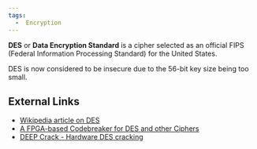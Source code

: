 ```yaml
---
tags:
  -  Encryption
---
```

**DES** or **Data Encryption Standard** is a cipher selected as an
official FIPS (Federal Information Processing Standard) for the United
States.

DES is now considered to be insecure due to the 56-bit key size being
too small.

## External Links

- [Wikipedia article on
  DES](http://en.wikipedia.org/wiki/Data_Encryption_Standard)
- [A FPGA-based Codebreaker for DES and other
  Ciphers](http://www.copacobana.org/)
- [DEEP Crack - Hardware DES
  cracking](http://www.cryptography.com/resources/whitepapers/DES-photos.html)

